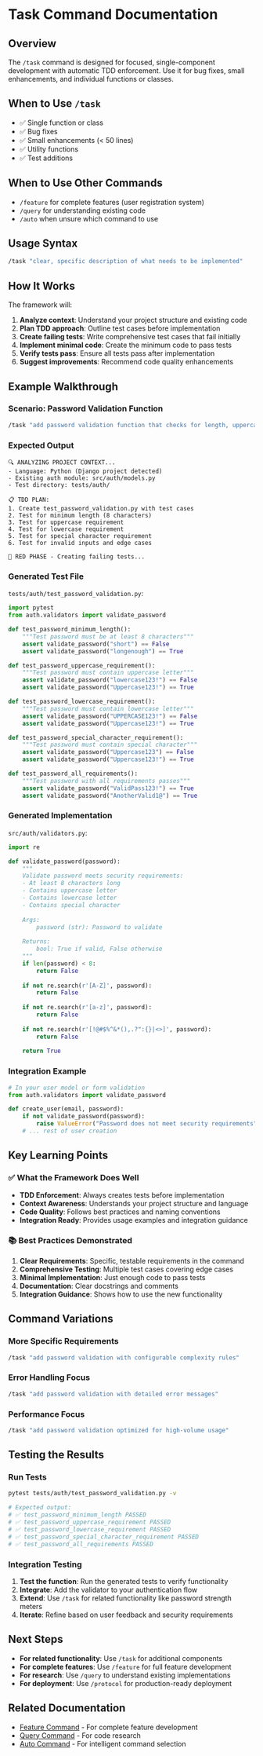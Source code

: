 # Task Command Documentation

## Overview
The `/task` command is designed for focused, single-component development with automatic TDD enforcement. Use it for bug fixes, small enhancements, and individual functions or classes.

## When to Use `/task`
- ✅ Single function or class
- ✅ Bug fixes
- ✅ Small enhancements (< 50 lines)
- ✅ Utility functions
- ✅ Test additions

## When to Use Other Commands
- `/feature` for complete features (user registration system)
- `/query` for understanding existing code
- `/auto` when unsure which command to use

## Usage Syntax
```bash
/task "clear, specific description of what needs to be implemented"
```

## How It Works
The framework will:
1. **Analyze context**: Understand your project structure and existing code
2. **Plan TDD approach**: Outline test cases before implementation
3. **Create failing tests**: Write comprehensive test cases that fail initially
4. **Implement minimal code**: Create the minimum code to pass tests
5. **Verify tests pass**: Ensure all tests pass after implementation
6. **Suggest improvements**: Recommend code quality enhancements

## Example Walkthrough

### Scenario: Password Validation Function
```bash
/task "add password validation function that checks for length, uppercase, lowercase, and special characters"
```

### Expected Output
```
🔍 ANALYZING PROJECT CONTEXT...
- Language: Python (Django project detected)
- Existing auth module: src/auth/models.py
- Test directory: tests/auth/

📋 TDD PLAN:
1. Create test_password_validation.py with test cases
2. Test for minimum length (8 characters)
3. Test for uppercase requirement
4. Test for lowercase requirement  
5. Test for special character requirement
6. Test for invalid inputs and edge cases

🔴 RED PHASE - Creating failing tests...
```

### Generated Test File
`tests/auth/test_password_validation.py`:
```python
import pytest
from auth.validators import validate_password

def test_password_minimum_length():
    """Test password must be at least 8 characters"""
    assert validate_password("short") == False
    assert validate_password("longenough") == True

def test_password_uppercase_requirement():
    """Test password must contain uppercase letter"""
    assert validate_password("lowercase123!") == False
    assert validate_password("Uppercase123!") == True

def test_password_lowercase_requirement():
    """Test password must contain lowercase letter"""
    assert validate_password("UPPERCASE123!") == False
    assert validate_password("Uppercase123!") == True

def test_password_special_character_requirement():
    """Test password must contain special character"""
    assert validate_password("Uppercase123") == False
    assert validate_password("Uppercase123!") == True

def test_password_all_requirements():
    """Test password with all requirements passes"""
    assert validate_password("ValidPass123!") == True
    assert validate_password("AnotherValid1@") == True
```

### Generated Implementation
`src/auth/validators.py`:
```python
import re

def validate_password(password):
    """
    Validate password meets security requirements:
    - At least 8 characters long
    - Contains uppercase letter
    - Contains lowercase letter
    - Contains special character
    
    Args:
        password (str): Password to validate
        
    Returns:
        bool: True if valid, False otherwise
    """
    if len(password) < 8:
        return False
    
    if not re.search(r'[A-Z]', password):
        return False
    
    if not re.search(r'[a-z]', password):
        return False
    
    if not re.search(r'[!@#$%^&*(),.?":{}|<>]', password):
        return False
    
    return True
```

### Integration Example
```python
# In your user model or form validation
from auth.validators import validate_password

def create_user(email, password):
    if not validate_password(password):
        raise ValueError("Password does not meet security requirements")
    # ... rest of user creation
```

## Key Learning Points

### ✅ What the Framework Does Well
- **TDD Enforcement**: Always creates tests before implementation
- **Context Awareness**: Understands your project structure and language
- **Code Quality**: Follows best practices and naming conventions
- **Integration Ready**: Provides usage examples and integration guidance

### 📚 Best Practices Demonstrated
1. **Clear Requirements**: Specific, testable requirements in the command
2. **Comprehensive Testing**: Multiple test cases covering edge cases
3. **Minimal Implementation**: Just enough code to pass tests
4. **Documentation**: Clear docstrings and comments
5. **Integration Guidance**: Shows how to use the new functionality

## Command Variations

### More Specific Requirements
```bash
/task "add password validation with configurable complexity rules"
```

### Error Handling Focus
```bash
/task "add password validation with detailed error messages"
```

### Performance Focus
```bash
/task "add password validation optimized for high-volume usage"
```

## Testing the Results

### Run Tests
```bash
pytest tests/auth/test_password_validation.py -v

# Expected output:
# ✅ test_password_minimum_length PASSED
# ✅ test_password_uppercase_requirement PASSED  
# ✅ test_password_lowercase_requirement PASSED
# ✅ test_password_special_character_requirement PASSED
# ✅ test_password_all_requirements PASSED
```

### Integration Testing
1. **Test the function**: Run the generated tests to verify functionality
2. **Integrate**: Add the validator to your authentication flow
3. **Extend**: Use `/task` for related functionality like password strength meters
4. **Iterate**: Refine based on user feedback and security requirements

## Next Steps
- **For related functionality**: Use `/task` for additional components
- **For complete features**: Use `/feature` for full feature development
- **For research**: Use `/query` to understand existing implementations
- **For deployment**: Use `/protocol` for production-ready deployment

## Related Documentation
- [Feature Command](feature-command.md) - For complete feature development
- [Query Command](query-command.md) - For code research
- [Auto Command](auto-command.md) - For intelligent command selection
